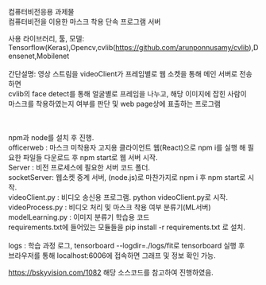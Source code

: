 컴퓨터비전응용 과제물<br>
컴퓨터비전을 이용한 마스크 착용 단속 프로그램 서버<br>

사용 라이브러리, 툴, 모델:<br>
Tensorflow(Keras),Opencv,cvlib(https://github.com/arunponnusamy/cvlib),Densenet,Mobilenet<br>
<br>
간단설명:
영상 스트림을 videoClient가 프레임별로 웹 소켓을 통해 메인 서버로 전송하면<br>
cvlib의 face detect를 통해 얼굴별로 프레임을 나누고, 해당 이미지에 잡힌 사람이<br>
마스크를 착용하였는지 여부를 판단 및 web page상에 표출하는 프로그램 <br><br><br>



npm과 node를 설치 후 진행.<br>
officerweb : 마스크 미착용자 고지용 클라이언트 웹(React)으로 npm i를 실행 해 필요한 파일들 다운로드 후 npm start로 웹 서버 시작.<br>
Server : 비전 프로세스에 필요한 서버 코드 폴더.<br>
socketServer: 웹소켓 중계 서버, (node.js)로 마찬가지로 npm i 후 npm start로 시작.<br>
videoClient.py : 비디오 송신용 프로그램. python videoClient.py로 시작.<br>
videoProcess.py : 비디오 처리 및 마스크 착용 여부 분류기(ML서버)<br>
modelLearning.py : 이미지 분류기 학습용 코드<br>
requirements.txt에 들어있는 모듈들을 pip install -r requirements.txt 로 설치.<br>
<br>
logs : 학습 과정 로그, tensorboard --logdir=./logs/fit로 tensorboard 실행 후 <br>
브라우저를 통해 localhost:6006에 접속하면 그래프 및 정보 확인 가능.<br>


https://bskyvision.com/1082  해당 소스코드를 참고하여 진행하였음.

